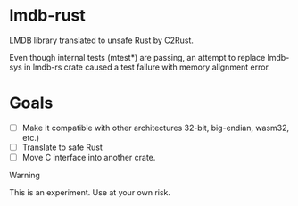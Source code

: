 # lmdb-rust

LMDB library translated to unsafe Rust by C2Rust.

Even though internal tests (mtest*) are passing, an attempt to replace lmdb-sys in lmdb-rs crate caused a test failure with memory alignment error. 

# Goals

- [ ] Make it compatible with other architectures 32-bit, big-endian, wasm32, etc.)
- [ ] Translate to safe Rust
- [ ] Move C interface into another crate.

> [!WARNING]  
> This is an experiment. Use at your own risk.
